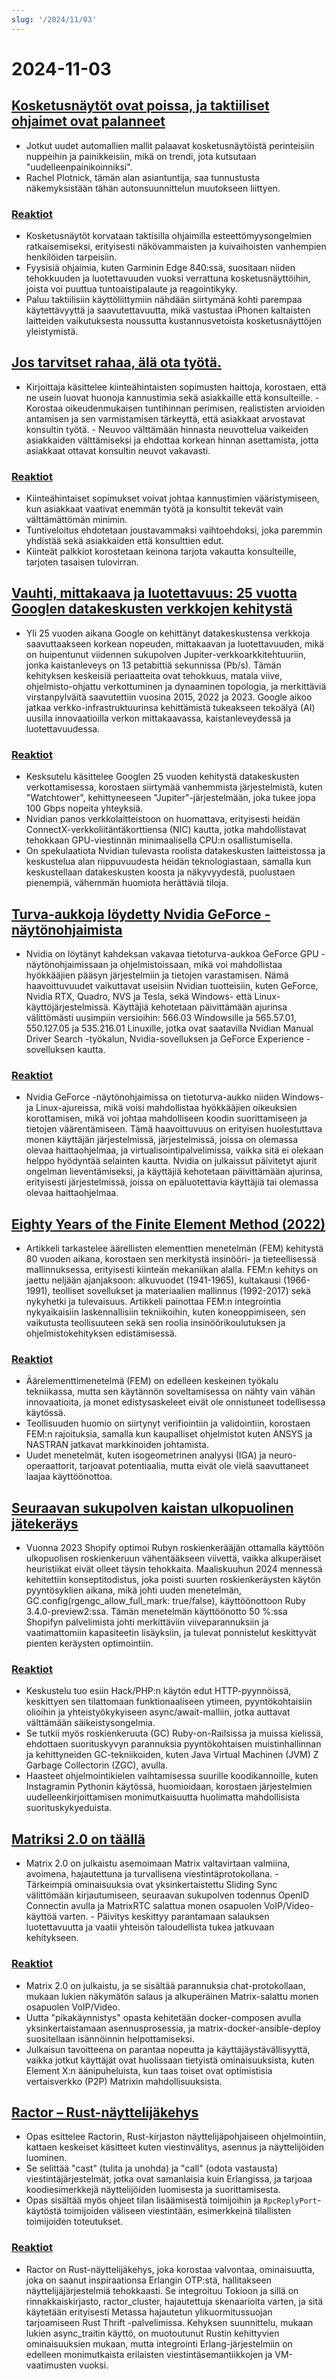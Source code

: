 ```yaml
---
slug: '/2024/11/03'
---
```


# 2024-11-03

## [Kosketusnäytöt ovat poissa, ja taktiiliset ohjaimet ovat palanneet](https://spectrum.ieee.org/touchscreens)

- Jotkut uudet automallien mallit palaavat kosketusnäytöistä perinteisiin nuppeihin ja painikkeisiin, mikä on trendi, jota kutsutaan "uudelleenpainikoinniksi".
- Rachel Plotnick, tämän alan asiantuntija, saa tunnustusta näkemyksistään tähän autonsuunnittelun muutokseen liittyen.

### [Reaktiot](https://news.ycombinator.com/item?id=42033241)

- Kosketusnäytöt korvataan taktisilla ohjaimilla esteettömyysongelmien ratkaisemiseksi, erityisesti näkövammaisten ja kuivaihoisten vanhempien henkilöiden tarpeisiin.
- Fyysisiä ohjaimia, kuten Garminin Edge 840:ssä, suositaan niiden tehokkuuden ja luotettavuuden vuoksi verrattuna kosketusnäyttöihin, joista voi puuttua tuntoaistipalaute ja reagointikyky.
- Paluu taktiilisiin käyttöliittymiin nähdään siirtymänä kohti parempaa käytettävyyttä ja saavutettavuutta, mikä vastustaa iPhonen kaltaisten laitteiden vaikutuksesta noussutta kustannusvetoista kosketusnäyttöjen yleistymistä.

## [Jos tarvitset rahaa, älä ota työtä.](https://bitfieldconsulting.com/posts/need-money)

- Kirjoittaja käsittelee kiinteähintaisten sopimusten haittoja, korostaen, että ne usein luovat huonoja kannustimia sekä asiakkaille että konsulteille. - Korostaa oikeudenmukaisen tuntihinnan perimisen, realististen arvioiden antamisen ja sen varmistamisen tärkeyttä, että asiakkaat arvostavat konsultin työtä. - Neuvoo välttämään hinnasta neuvottelua vaikeiden asiakkaiden välttämiseksi ja ehdottaa korkean hinnan asettamista, jotta asiakkaat ottavat konsultin neuvot vakavasti.

### [Reaktiot](https://news.ycombinator.com/item?id=42032638)

- Kiinteähintaiset sopimukset voivat johtaa kannustimien vääristymiseen, kun asiakkaat vaativat enemmän työtä ja konsultit tekevät vain välttämättömän minimin.
- Tuntiveloitus ehdotetaan joustavammaksi vaihtoehdoksi, joka paremmin yhdistää sekä asiakkaiden että konsulttien edut.
- Kiinteät palkkiot korostetaan keinona tarjota vakautta konsulteille, tarjoten tasaisen tulovirran.

## [Vauhti, mittakaava ja luotettavuus: 25 vuotta Googlen datakeskusten verkkojen kehitystä](https://cloud.google.com/blog/products/networking/speed-scale-reliability-25-years-of-data-center-networking)

- Yli 25 vuoden aikana Google on kehittänyt datakeskustensa verkkoja saavuttaakseen korkean nopeuden, mittakaavan ja luotettavuuden, mikä on huipentunut viidennen sukupolven Jupiter-verkkoarkkitehtuuriin, jonka kaistanleveys on 13 petabittiä sekunnissa (Pb/s). Tämän kehityksen keskeisiä periaatteita ovat tehokkuus, matala viive, ohjelmisto-ohjattu verkottuminen ja dynaaminen topologia, ja merkittäviä virstanpylväitä saavutettiin vuosina 2015, 2022 ja 2023. Google aikoo jatkaa verkko-infrastruktuurinsa kehittämistä tukeakseen tekoälyä (AI) uusilla innovaatioilla verkon mittakaavassa, kaistanleveydessä ja luotettavuudessa.

### [Reaktiot](https://news.ycombinator.com/item?id=42031169)

- Kesksutelu käsittelee Googlen 25 vuoden kehitystä datakeskusten verkottamisessa, korostaen siirtymää vanhemmista järjestelmistä, kuten "Watchtower", kehittyneeseen "Jupiter"-järjestelmään, joka tukee jopa 100 Gbps nopeita yhteyksiä.
- Nvidian panos verkkolaitteistoon on huomattava, erityisesti heidän ConnectX-verkkoliitäntäkorttiensa (NIC) kautta, jotka mahdollistavat tehokkaan GPU-viestinnän minimaalisella CPU:n osallistumisella.
- On spekulaatiota Nvidian tulevasta roolista datakeskusten laitteistossa ja keskustelua alan riippuvuudesta heidän teknologiastaan, samalla kun keskustellaan datakeskusten koosta ja näkyvyydestä, puolustaen pienempiä, vähemmän huomiota herättäviä tiloja.

## [Turva-aukkoja löydetty Nvidia GeForce -näytönohjaimista](https://www.pcworld.com/article/2504035/security-flaws-found-in-all-nvidia-geforce-gpus-update-drivers-asap.html)

- Nvidia on löytänyt kahdeksan vakavaa tietoturva-aukkoa GeForce GPU -näytönohjaimissaan ja ohjelmistoissaan, mikä voi mahdollistaa hyökkääjien pääsyn järjestelmiin ja tietojen varastamisen. Nämä haavoittuvuudet vaikuttavat useisiin Nvidian tuotteisiin, kuten GeForce, Nvidia RTX, Quadro, NVS ja Tesla, sekä Windows- että Linux-käyttöjärjestelmissä. Käyttäjiä kehotetaan päivittämään ajurinsa välittömästi uusimpiin versioihin: 566.03 Windowsille ja 565.57.01, 550.127.05 ja 535.216.01 Linuxille, jotka ovat saatavilla Nvidian Manual Driver Search -työkalun, Nvidia-sovelluksen ja GeForce Experience -sovelluksen kautta.

### [Reaktiot](https://news.ycombinator.com/item?id=42030463)

- Nvidia GeForce -näytönohjaimissa on tietoturva-aukko niiden Windows- ja Linux-ajureissa, mikä voisi mahdollistaa hyökkääjien oikeuksien korottamisen, mikä voi johtaa mahdolliseen koodin suorittamiseen ja tietojen väärentämiseen. Tämä haavoittuvuus on erityisen huolestuttava monen käyttäjän järjestelmissä, järjestelmissä, joissa on olemassa olevaa haittaohjelmaa, ja virtualisointipalvelimissa, vaikka sitä ei olekaan helppo hyödyntää selainten kautta. Nvidia on julkaissut päivitetyt ajurit ongelman lieventämiseksi, ja käyttäjiä kehotetaan päivittämään ajurinsa, erityisesti järjestelmissä, joissa on epäluotettavia käyttäjiä tai olemassa olevaa haittaohjelmaa.

## [Eighty Years of the Finite Element Method (2022)](https://link.springer.com/article/10.1007/s11831-022-09740-9)

- Artikkeli tarkastelee äärellisten elementtien menetelmän (FEM) kehitystä 80 vuoden aikana, korostaen sen merkitystä insinööri- ja tieteellisessä mallinnuksessa, erityisesti kiinteän mekaniikan alalla. FEM:n kehitys on jaettu neljään ajanjaksoon: alkuvuodet (1941-1965), kultakausi (1966-1991), teolliset sovellukset ja materiaalien mallinnus (1992-2017) sekä nykyhetki ja tulevaisuus. Artikkeli painottaa FEM:n integrointia nykyaikaisiin laskennallisiin tekniikoihin, kuten koneoppimiseen, sen vaikutusta teollisuuteen sekä sen roolia insinöörikoulutuksen ja ohjelmistokehityksen edistämisessä.

### [Reaktiot](https://news.ycombinator.com/item?id=42028569)

- Äärelementtimenetelmä (FEM) on edelleen keskeinen työkalu tekniikassa, mutta sen käytännön soveltamisessa on nähty vain vähän innovaatioita, ja monet edistysaskeleet eivät ole onnistuneet todellisessa käytössä.
- Teollisuuden huomio on siirtynyt verifiointiin ja validointiin, korostaen FEM:n rajoituksia, samalla kun kaupalliset ohjelmistot kuten ANSYS ja NASTRAN jatkavat markkinoiden johtamista.
- Uudet menetelmät, kuten isogeometrinen analyysi (IGA) ja neuro-operaattorit, tarjoavat potentiaalia, mutta eivät ole vielä saavuttaneet laajaa käyttöönottoa.

## [Seuraavan sukupolven kaistan ulkopuolinen jätekeräys](https://railsatscale.com/2024-10-23-next-generation-oob-gc/)

- Vuonna 2023 Shopify optimoi Rubyn roskienkerääjän ottamalla käyttöön ulkopuolisen roskienkeruun vähentääkseen viivettä, vaikka alkuperäiset heuristiikat eivät olleet täysin tehokkaita. Maaliskuuhun 2024 mennessä kehitettiin konseptitodistus, joka poisti suurten roskienkeräysten käytön pyyntösyklien aikana, mikä johti uuden menetelmän, GC.config(rgengc_allow_full_mark: true/false), käyttöönottoon Ruby 3.4.0-preview2:ssa. Tämän menetelmän käyttöönotto 50 %:ssa Shopifyn palvelimista johti merkittäviin viiveparannuksiin ja vaatimattomiin kapasiteetin lisäyksiin, ja tulevat ponnistelut keskittyvät pienten keräysten optimointiin.

### [Reaktiot](https://news.ycombinator.com/item?id=42028833)

- Keskustelu tuo esiin Hack/PHP:n käytön edut HTTP-pyynnöissä, keskittyen sen tilattomaan funktionaaliseen ytimeen, pyyntökohtaisiin olioihin ja yhteistyökykyiseen async/await-malliin, jotka auttavat välttämään säikeistysongelmia.
- Se tutkii myös roskienkeruuta (GC) Ruby-on-Railsissa ja muissa kielissä, ehdottaen suorituskyvyn parannuksia pyyntökohtaisen muistinhallinnan ja kehittyneiden GC-tekniikoiden, kuten Java Virtual Machinen (JVM) Z Garbage Collectorin (ZGC), avulla.
- Haasteet ohjelmointikielen vaihtamisessa suurille koodikannoille, kuten Instagramin Pythonin käytössä, huomioidaan, korostaen järjestelmien uudelleenkirjoittamisen monimutkaisuutta huolimatta mahdollisista suorituskykyeduista.

## [Matriksi 2.0 on täällä](https://matrix.org/blog/2024/10/29/matrix-2.0-is-here/?resubmit)

- Matrix 2.0 on julkaistu asemoimaan Matrix valtavirtaan valmiina, avoimena, hajautettuna ja turvallisena viestintäprotokollana. - Tärkeimpiä ominaisuuksia ovat yksinkertaistettu Sliding Sync välittömään kirjautumiseen, seuraavan sukupolven todennus OpenID Connectin avulla ja MatrixRTC salattua monen osapuolen VoIP/Video-käyttöä varten. - Päivitys keskittyy parantamaan salauksen luotettavuutta ja vaatii yhteisön taloudellista tukea jatkuvaan kehitykseen.

### [Reaktiot](https://news.ycombinator.com/item?id=42032387)

- Matrix 2.0 on julkaistu, ja se sisältää parannuksia chat-protokollaan, mukaan lukien näkymätön salaus ja alkuperäinen Matrix-salattu monen osapuolen VoIP/Video.
- Uutta "pikakäynnistys" opasta kehitetään docker-composen avulla yksinkertaistamaan asennusprosessia, ja matrix-docker-ansible-deploy suositellaan isännöinnin helpottamiseksi.
- Julkaisun tavoitteena on parantaa nopeutta ja käyttäjäystävällisyyttä, vaikka jotkut käyttäjät ovat huolissaan tietyistä ominaisuuksista, kuten Element X:n äänipuheluista, kun taas toiset ovat optimistisia vertaisverkko (P2P) Matrixin mahdollisuuksista.

## [Ractor – Rust-näyttelijäkehys](https://slawlor.github.io/ractor/quickstart/)

- Opas esittelee Ractorin, Rust-kirjaston näyttelijäpohjaiseen ohjelmointiin, kattaen keskeiset käsitteet kuten viestinvälitys, asennus ja näyttelijöiden luominen.
- Se selittää "cast" (tulita ja unohda) ja "call" (odota vastausta) viestintäjärjestelmät, jotka ovat samanlaisia kuin Erlangissa, ja tarjoaa koodiesimerkkejä näyttelijöiden luomisesta ja suorittamisesta.
- Opas sisältää myös ohjeet tilan lisäämisestä toimijoihin ja `RpcReplyPort`-käytöstä toimijoiden väliseen viestintään, esimerkkeinä tilallisten toimijoiden toteutukset.

### [Reaktiot](https://news.ycombinator.com/item?id=42030625)

- Ractor on Rust-näyttelijäkehys, joka korostaa valvontaa, ominaisuutta, joka on saanut inspiraationsa Erlangin OTP:stä, hallitakseen näyttelijäjärjestelmiä tehokkaasti. Se integroituu Tokioon ja sillä on rinnakkaiskirjasto, ractor_cluster, hajautettuja skenaarioita varten, ja sitä käytetään erityisesti Metassa hajautetun ylikuormitussuojan tarjoamiseen Rust Thrift -palvelimissa. Kehyksen suunnittelu, mukaan lukien async_traitin käyttö, on muotoutunut Rustin kehittyvien ominaisuuksien mukaan, mutta integrointi Erlang-järjestelmiin on edelleen monimutkaista erilaisten viestintäsemantiikkojen ja VM-vaatimusten vuoksi.

<head>
  <meta property="og:title" content="Kosketusnäytöt ovat poissa, ja taktiiliset ohjaimet ovat palanneet" />
  <meta property="og:type" content="website" />
  <meta property="og:image" content="https://og.cho.sh/api/og/?title=Kosketusn%C3%A4yt%C3%B6t%20ovat%20poissa%2C%20ja%20taktiiliset%20ohjaimet%20ovat%20palanneet&subheading=sunnuntaina%203.%20marraskuuta%202024%3A%20Hacker%20News%20yhteenveto" />
</head>
